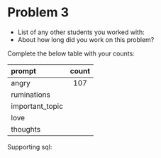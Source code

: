 # Problem 3
- List of any other students you worked with:
- About how long did you work on this problem?


Complete the below table with your counts:

| prompt          | count |
|:----------------|:-----:|
| angry           |  107  |
| ruminations     |       |
| important_topic |       |
| love            |       |
| thoughts        |       |


Supporting sql:
```sql



```
